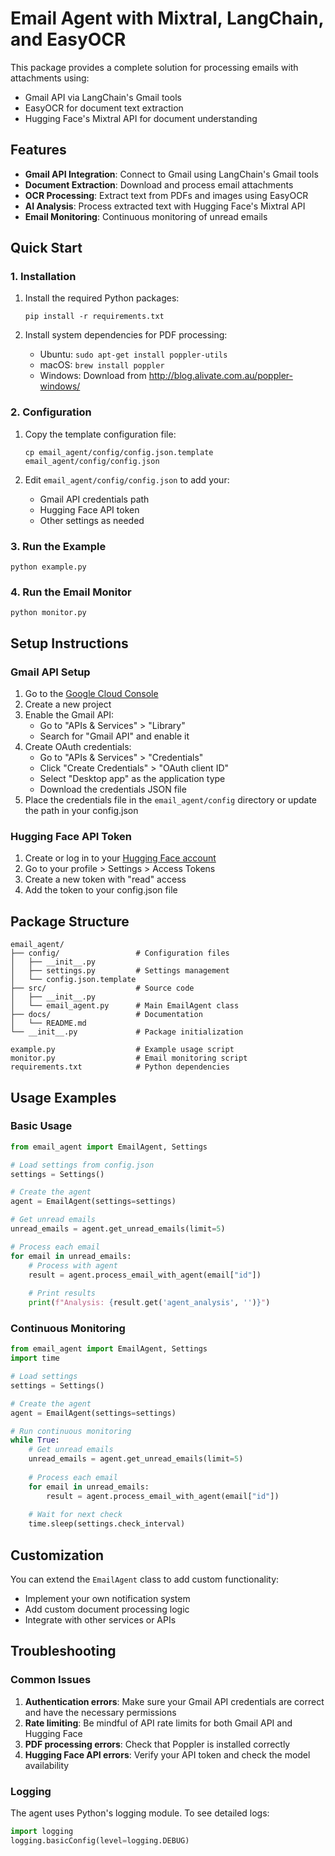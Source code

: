 # Email Agent with Mixtral, LangChain, and EasyOCR

This package provides a complete solution for processing emails with attachments using:
- Gmail API via LangChain's Gmail tools
- EasyOCR for document text extraction
- Hugging Face's Mixtral API for document understanding

## Features

- **Gmail API Integration**: Connect to Gmail using LangChain's Gmail tools
- **Document Extraction**: Download and process email attachments
- **OCR Processing**: Extract text from PDFs and images using EasyOCR
- **AI Analysis**: Process extracted text with Hugging Face's Mixtral API
- **Email Monitoring**: Continuous monitoring of unread emails

## Quick Start

### 1. Installation

1. Install the required Python packages:
   ```
   pip install -r requirements.txt
   ```

2. Install system dependencies for PDF processing:
   - Ubuntu: `sudo apt-get install poppler-utils`
   - macOS: `brew install poppler`
   - Windows: Download from http://blog.alivate.com.au/poppler-windows/

### 2. Configuration

1. Copy the template configuration file:
   ```
   cp email_agent/config/config.json.template email_agent/config/config.json
   ```

2. Edit `email_agent/config/config.json` to add your:
   - Gmail API credentials path
   - Hugging Face API token
   - Other settings as needed

### 3. Run the Example

```
python example.py
```

### 4. Run the Email Monitor

```
python monitor.py
```

## Setup Instructions

### Gmail API Setup

1. Go to the [Google Cloud Console](https://console.cloud.google.com/)
2. Create a new project
3. Enable the Gmail API:
   - Go to "APIs & Services" > "Library"
   - Search for "Gmail API" and enable it
4. Create OAuth credentials:
   - Go to "APIs & Services" > "Credentials"
   - Click "Create Credentials" > "OAuth client ID"
   - Select "Desktop app" as the application type
   - Download the credentials JSON file
5. Place the credentials file in the `email_agent/config` directory or update the path in your config.json

### Hugging Face API Token

1. Create or log in to your [Hugging Face account](https://huggingface.co/)
2. Go to your profile > Settings > Access Tokens
3. Create a new token with "read" access
4. Add the token to your config.json file

## Package Structure

```
email_agent/
├── config/                 # Configuration files
│   ├── __init__.py
│   ├── settings.py         # Settings management
│   └── config.json.template
├── src/                    # Source code
│   ├── __init__.py
│   └── email_agent.py      # Main EmailAgent class
├── docs/                   # Documentation
│   └── README.md
└── __init__.py             # Package initialization

example.py                  # Example usage script
monitor.py                  # Email monitoring script
requirements.txt            # Python dependencies
```

## Usage Examples

### Basic Usage

```python
from email_agent import EmailAgent, Settings

# Load settings from config.json
settings = Settings()

# Create the agent
agent = EmailAgent(settings=settings)

# Get unread emails
unread_emails = agent.get_unread_emails(limit=5)

# Process each email
for email in unread_emails:
    # Process with agent
    result = agent.process_email_with_agent(email["id"])
    
    # Print results
    print(f"Analysis: {result.get('agent_analysis', '')}")
```

### Continuous Monitoring

```python
from email_agent import EmailAgent, Settings
import time

# Load settings
settings = Settings()

# Create the agent
agent = EmailAgent(settings=settings)

# Run continuous monitoring
while True:
    # Get unread emails
    unread_emails = agent.get_unread_emails(limit=5)
    
    # Process each email
    for email in unread_emails:
        result = agent.process_email_with_agent(email["id"])
    
    # Wait for next check
    time.sleep(settings.check_interval)
```

## Customization

You can extend the `EmailAgent` class to add custom functionality:

- Implement your own notification system
- Add custom document processing logic
- Integrate with other services or APIs

## Troubleshooting

### Common Issues

1. **Authentication errors**: Make sure your Gmail API credentials are correct and have the necessary permissions
2. **Rate limiting**: Be mindful of API rate limits for both Gmail API and Hugging Face
3. **PDF processing errors**: Check that Poppler is installed correctly
4. **Hugging Face API errors**: Verify your API token and check the model availability

### Logging

The agent uses Python's logging module. To see detailed logs:

```python
import logging
logging.basicConfig(level=logging.DEBUG)
```
